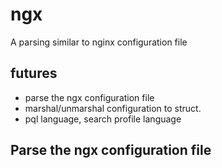 # ngx

A parsing similar to nginx configuration file

## futures 

- parse the ngx configuration file
- marshal/unmarshal configuration to struct.
- pql language, search profile language

## Parse the ngx configuration file

